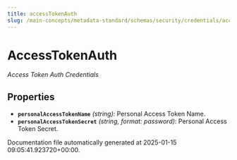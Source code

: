 ```yaml
---
title: accessTokenAuth
slug: /main-concepts/metadata-standard/schemas/security/credentials/accesstokenauth
---
```


# AccessTokenAuth

*Access Token Auth Credentials*

## Properties

- **`personalAccessTokenName`** *(string)*: Personal Access Token Name.
- **`personalAccessTokenSecret`** *(string, format: password)*: Personal Access Token Secret.


Documentation file automatically generated at 2025-01-15 09:05:41.923720+00:00.
